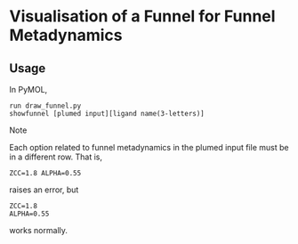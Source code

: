 # Visualisation of a Funnel for Funnel Metadynamics


## Usage
In PyMOL,  
```
run draw_funnel.py
showfunnel [plumed input][ligand name(3-letters)]
```

> [!note]
> Each option related to funnel metadynamics in the plumed input file must be in a different row.
> That is, 
> ```
> ZCC=1.8 ALPHA=0.55 
> ```
> raises an error, but 
> ```
> ZCC=1.8
> ALPHA=0.55 
> ```
> works normally.

